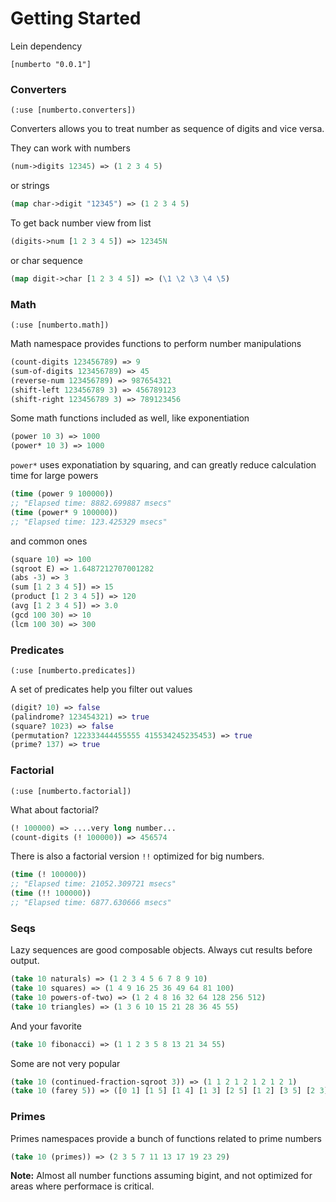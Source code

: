 # Getting Started

Lein dependency

```
[numberto "0.0.1"]
```

### Converters

`(:use [numberto.converters])`

Converters allows you to treat number as sequence of digits and vice versa.

They can work with numbers

``` clojure
(num->digits 12345) => (1 2 3 4 5)
```

or strings

``` clojure
(map char->digit "12345") => (1 2 3 4 5)
```

To get back number view from list

``` clojure
(digits->num [1 2 3 4 5]) => 12345N
```

or char sequence

``` clojure
(map digit->char [1 2 3 4 5]) => (\1 \2 \3 \4 \5)
```

### Math

`(:use [numberto.math])`

Math namespace provides functions to perform number manipulations

``` clojure
(count-digits 123456789) => 9
(sum-of-digits 123456789) => 45
(reverse-num 123456789) => 987654321
(shift-left 123456789 3) => 456789123
(shift-right 123456789 3) => 789123456
```

Some math functions included as well, like exponentiation

``` clojure
(power 10 3) => 1000
(power* 10 3) => 1000
```

`power*` uses exponatiation by squaring, and can greatly reduce calculation time for large powers

``` clojure
(time (power 9 100000))
;; "Elapsed time: 8882.699887 msecs"
(time (power* 9 100000))
;; "Elapsed time: 123.425329 msecs"
```

and common ones

``` clojure
(square 10) => 100
(sqroot E) => 1.6487212707001282
(abs -3) => 3
(sum [1 2 3 4 5]) => 15
(product [1 2 3 4 5]) => 120
(avg [1 2 3 4 5]) => 3.0
(gcd 100 30) => 10
(lcm 100 30) => 300
```

### Predicates

`(:use [numberto.predicates])`

A set of predicates help you filter out values

``` clojure
(digit? 10) => false
(palindrome? 123454321) => true
(square? 1023) => false
(permutation? 122333444455555 415534245235453) => true
(prime? 137) => true
```

### Factorial

`(:use [numberto.factorial])`

What about factorial? 

``` clojure
(! 100000) => ....very long number...
(count-digits (! 100000)) => 456574
```

There is also a factorial version `!!` optimized for big numbers.

``` clojure
(time (! 100000))
;; "Elapsed time: 21052.309721 msecs"
(time (!! 100000))
;; "Elapsed time: 6877.630666 msecs"
```

### Seqs

Lazy sequences are good composable objects. Always cut results before output.

``` clojure
(take 10 naturals) => (1 2 3 4 5 6 7 8 9 10)
(take 10 squares) => (1 4 9 16 25 36 49 64 81 100)
(take 10 powers-of-two) => (1 2 4 8 16 32 64 128 256 512)
(take 10 triangles) => (1 3 6 10 15 21 28 36 45 55)
```

And your favorite

``` clojure
(take 10 fibonacci) => (1 1 2 3 5 8 13 21 34 55)
```

Some are not very popular

``` clojure
(take 10 (continued-fraction-sqroot 3)) => (1 1 2 1 2 1 2 1 2 1)
(take 10 (farey 5)) => ([0 1] [1 5] [1 4] [1 3] [2 5] [1 2] [3 5] [2 3] [3 4] [4 5])
```

### Primes

Primes namespaces provide a bunch of functions related to prime numbers

``` clojure
(take 10 (primes)) => (2 3 5 7 11 13 17 19 23 29)
```

**Note:** Almost all number functions assuming bigint, and not optimized for areas where performace is critical.
